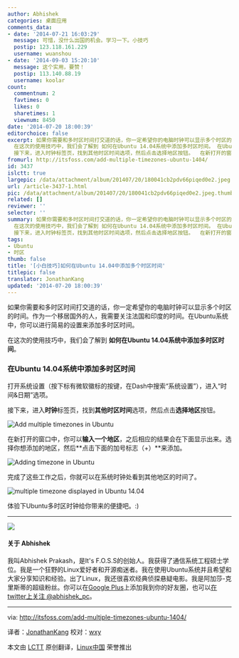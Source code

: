 ```yaml
---
author: Abhishek
categories: 桌面应用
comments_data:
- date: '2014-07-21 16:03:29'
  message: 可惜，没什么出国的机会。学习一下。小技巧
  postip: 123.118.161.229
  username: wuanshou
- date: '2014-09-03 15:20:10'
  message: 这个实用，要赞！
  postip: 113.140.88.19
  username: koolar
count:
  commentnum: 2
  favtimes: 0
  likes: 0
  sharetimes: 1
  viewnum: 8450
date: '2014-07-20 18:00:39'
editorchoice: false
excerpt: 如果你需要和多时区时间打交道的话，你一定希望你的电脑时钟可以显示多个时区的时间。作为一个移居国外的人，我需要关注法国和印度的时间。在Ubuntu系统中，你可以进行简易的设置来添加多时区时间。
  在这次的使用技巧中，我们会了解到 如何在Ubuntu 14.04系统中添加多时区时间。 在Ubuntu 14.04系统中添加多时区时间 打开系统设置（按下标有微软徽标的按键，在Dash中搜索系统设置），进入时间日期选项。
  接下来，进入时钟标签页，找到其他时区时间选项，然后点击选择地区按钮。  在新打开的窗口中，你可以输入一个地区，之后相应的结果会
fromurl: http://itsfoss.com/add-multiple-timezones-ubuntu-1404/
id: 3437
islctt: true
largepic: /data/attachment/album/201407/20/180041cb2pdv66piqed0e2.jpeg
url: /article-3437-1.html
pic: /data/attachment/album/201407/20/180041cb2pdv66piqed0e2.jpeg.thumb.jpg
related: []
reviewer: ''
selector: ''
summary: 如果你需要和多时区时间打交道的话，你一定希望你的电脑时钟可以显示多个时区的时间。作为一个移居国外的人，我需要关注法国和印度的时间。在Ubuntu系统中，你可以进行简易的设置来添加多时区时间。
  在这次的使用技巧中，我们会了解到 如何在Ubuntu 14.04系统中添加多时区时间。 在Ubuntu 14.04系统中添加多时区时间 打开系统设置（按下标有微软徽标的按键，在Dash中搜索系统设置），进入时间日期选项。
  接下来，进入时钟标签页，找到其他时区时间选项，然后点击选择地区按钮。  在新打开的窗口中，你可以输入一个地区，之后相应的结果会
tags:
- Ubuntu
- 时区
thumb: false
title: '[小白技巧]如何在Ubuntu 14.04中添加多个时区时间'
titlepic: false
translator: JonathanKang
updated: '2014-07-20 18:00:39'
---
```


如果你需要和多时区时间打交道的话，你一定希望你的电脑时钟可以显示多个时区的时间。作为一个移居国外的人，我需要关注法国和印度的时间。在Ubuntu系统中，你可以进行简易的设置来添加多时区时间。


在这次的使用技巧中，我们会了解到 **如何在Ubuntu 14.04系统中添加多时区时间**。


### 在Ubuntu 14.04系统中添加多时区时间


打开系统设置（按下标有微软徽标的按键，在Dash中搜索“系统设置”），进入“时间&日期”选项。


接下来，进入**时钟**标签页，找到**其他时区时间**选项，然后点击**选择地区**按钮。


![Add multiple timezones in Ubuntu](/data/attachment/album/201407/20/180041cb2pdv66piqed0e2.jpeg)


在新打开的窗口中，你可以**输入一个地区**，之后相应的结果会在下面显示出来。选择你想添加的地区，然后**点击下面的加号标志（+）**来添加。


![Adding timezone in Ubuntu](/data/attachment/album/201407/20/180042mhi22qk8hb40s0bk.png)


完成了这些工作之后，你就可以在系统时钟处看到其他地区的时间了。


![multiple timezone displayed in Ubuntu 14.04](/data/attachment/album/201407/20/180045afucoap2zwgagwdp.png)


体验下Ubuntu多时区时钟给你带来的便捷吧。:)




---


![](http://0.gravatar.com/avatar/20749c268f5d3e4d2c785499eb6a17c0?s=80&d=http%3A%2F%2F0.gravatar.com%2Favatar%2Fad516503a11cd5ca435acc9bb6523536%3Fs%3D80&r=G)


#### 关于 Abhishek


我叫Abhishek Prakash，是It's F.O.S.S的创始人。我获得了通信系统工程硕士学位。我是一个狂野的Linux爱好者和开源痴迷者。我在使用Ubuntu系统并且希望和大家分享知识和经验。出了Linux，我还很喜欢经典侦探悬疑电影。我是阿加莎-克里斯蒂的超级粉丝。你可以在[Google Plus](https://plus.google.com/u/0/110180944531110746460)上添加我到你的好友圈，也可以[在twitter上关注 @abhishek\_pc](https://twitter.com/abhishek_pc)。




---


via: <http://itsfoss.com/add-multiple-timezones-ubuntu-1404/>


译者：[JonathanKang](https://github.com/JonathanKang) 校对：[wxy](https://github.com/wxy)


本文由 [LCTT](https://github.com/LCTT/TranslateProject) 原创翻译，[Linux中国](http://linux.cn/) 荣誉推出